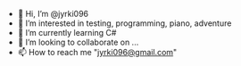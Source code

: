 - 👋 Hi, I’m @jyrki096
- 👀 I’m interested in testing, programming, piano, adventure
- 🌱 I’m currently learning C#
- 💞️ I’m looking to collaborate on ...
- 📫 How to reach me "jyrki096@gmail.com"

<!---
jyrki096/jyrki096 is a ✨ special ✨ repository because its `README.md` (this file) appears on your GitHub profile.
You can click the Preview link to take a look at your changes.
--->
